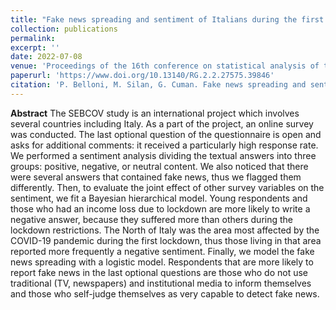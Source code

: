 ```yaml
---
title: "Fake news spreading and sentiment of Italians during the first COVID-19 lockown"
collection: publications
permalink:
excerpt: ''
date: 2022-07-08
venue: 'Proceedings of the 16th conference on statistical analysis of textual data'
paperurl: 'https://www.doi.org/10.13140/RG.2.2.27575.39846'
citation: 'P. Belloni, M. Silan, G. Cuman. Fake news spreading and sentiment of Italians during the first COVID-19 lockown. In: M. Misuraca, G. Scepi, M. Spano (eds). Proceedings of the 16th conference on statistical analysis of textual data. Vadistat Press (2022).'
---
```


**Abstract** The SEBCOV study is an international project which involves several countries including Italy. As a part of the project, an online survey was conducted. 
The last optional question of the questionnaire is open and asks for additional comments: it received a particularly high response rate.
We performed a sentiment analysis dividing the textual answers into three groups: positive, negative, or neutral content.
We also noticed that there were several answers that contained fake news, thus we flagged them differently.
Then, to evaluate the joint effect of other survey variables on the sentiment, we fit a Bayesian hierarchical model.
Young respondents and those who had an income loss due to lockdown are more likely to write a negative answer, because they suffered more than others during the lockdown restrictions.
The North of Italy was the area most affected by the COVID-19 pandemic during the first lockdown, thus those living in that area reported more frequently a negative sentiment.
Finally, we model the fake news spreading with a logistic model.
Respondents that are more likely to report fake news in the last optional questions are those who do not use traditional (TV, newspapers) and institutional media to inform themselves and those who self-judge themselves as very capable to detect fake news.
